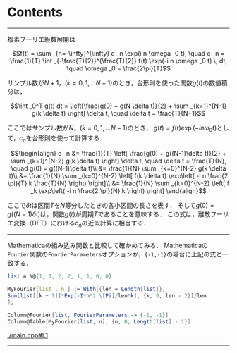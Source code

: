 # Contents


---
複素フーリエ級数展開は

```math
f(t) = \sum _{n=-\infty}^{\infty} c _n \exp(i n \omega _0 t), \quad c _n = \frac{1}{T} \int _{-\frac{T}{2}}^{\frac{T}{2}} f(t) \exp(-i n \omega _0 t) \, dt, \quad \omega _0 = \frac{2\pi}{T}
```

サンプル数が$`N+1`$，$`(k=0,1,...N+1)`$のとき，台形則を使った関数$`g(t)`$の数値積分は，

```math
\int _0^T g(t) dt = \left[\frac{g(0) + g(N \delta t)}{2} + \sum _{k=1}^{N-1} g(k \delta t) \right] \delta t, \quad \delta t = \frac{T}{N+1}
```

ここではサンプル数が$`N`$，$`(k=0,1,...N-1)`$のとき，
$`g(t) = f(t) \exp(-i n \omega _0 t)`$として，$`c _n`$を台形則を使って計算する．

```math
\begin{align}
c _n &= \frac{1}{T} \left[ \frac{g(0) + g((N-1)\delta t)}{2} + \sum _{k=1}^{N-2} g(k \delta t) \right] \delta t, \quad \delta t = \frac{T}{N}, \quad g(0) = g((N-1)\delta t)\\
&= \frac{1}{N} \sum _{k=0}^{N-2} g(k \delta t)\\
&= \frac{1}{N} \sum _{k=0}^{N-2} \left[ f(k \delta t) \exp\left( -i n \frac{2 \pi}{T} k \frac{T}{N} \right) \right]\\
&= \frac{1}{N} \sum _{k=0}^{N-2} \left[ f _k \exp\left( -i n \frac{2 \pi}{N} k \right) \right]
\end{align}
```

ここで$`\delta t`$は区間$`T`$を$`N`$等分したときの各小区間の長さを表す．
そして$`g(0) = g((N-1)\delta t)`$は，関数$`g(t)`$が周期$`T`$であることを意味する．
この式は，離散フーリエ変換（DFT）における$`c _n`$の近似計算に相当する．

---

Mathematicaの組み込み関数と比較して確かめてみる．
Mathematicaの`Fourier`関数の`FourierParameters`オプションが，`{-1,-1}`の場合に上記の式と一致する．

```Mathematica
list = N@{1, 1, 2, 2, 1, 1, 0, 0}

MyFourier[list_, n_] := With[{len = Length[list]},
Sum[list[[k + 1]]*Exp[-I*n*2 \[Pi]/len*k], {k, 0, len - 2}]/len
];

Column@Fourier[list, FourierParameters -> {-1, -1}]
Column@Table[MyFourier[list, n], {n, 0, Length[list] - 1}]
```

[./main.cpp#L1](./main.cpp#L1)

---
